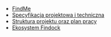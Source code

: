 * [FindMe](/ "FindMe - Dokumentacja")
* [Specyfikacja projektowa i techniczna](/project-specification/ "FindMe - Specyfikacja projektowa i techniczna")
* [Struktura projektu oraz plan pracy](/project-structure/ "FindMe - Struktura projektu oraz plan pracy")
* [Ekosystem Findock](/ecosystem "FindME - Ekosystem Findock")
